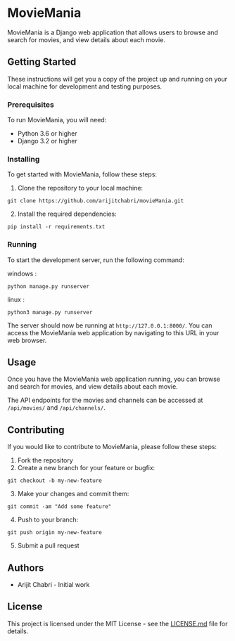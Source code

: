 # MovieMania

MovieMania is a Django web application that allows users to browse and search for movies, and view details about each movie.

## Getting Started

These instructions will get you a copy of the project up and running on your local machine for development and testing purposes.

### Prerequisites

To run MovieMania, you will need:

- Python 3.6 or higher
- Django 3.2 or higher

### Installing

To get started with MovieMania, follow these steps:

1. Clone the repository to your local machine:

```
git clone https://github.com/arijitchabri/movieMania.git
```


2. Install the required dependencies:

```
pip install -r requirements.txt
```


### Running

To start the development server, run the following command:

windows : 
```
python manage.py runserver
```
linux : 
```
python3 manage.py runserver
```

The server should now be running at `http://127.0.0.1:8000/`. You can access the MovieMania web application by navigating to this URL in your web browser.

## Usage

Once you have the MovieMania web application running, you can browse and search for movies, and view details about each movie. 

The API endpoints for the movies and channels can be accessed at `/api/movies/` and `/api/channels/`.

## Contributing

If you would like to contribute to MovieMania, please follow these steps:

1. Fork the repository
2. Create a new branch for your feature or bugfix: 
```
git checkout -b my-new-feature
```
3. Make your changes and commit them: 
```
git commit -am "Add some feature"
```

4. Push to your branch: 
```
git push origin my-new-feature
```
5. Submit a pull request

## Authors

- Arijit Chabri - Initial work

## License

This project is licensed under the MIT License - see the [LICENSE.md](LICENSE.md) file for details.
